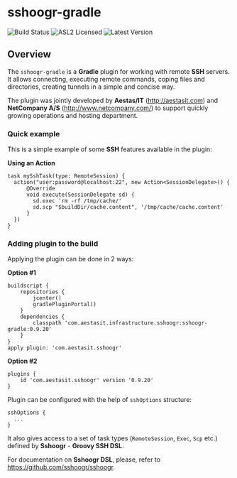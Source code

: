 # sshoogr-gradle

![Build Status](https://github.com/sshoogr/sshoogr-gradle/workflows/Build/badge.svg)
![ASL2 Licensed](http://img.shields.io/badge/license-ASL2-blue.svg)
![Latest Version](https://api.bintray.com/packages/sshoogr/sshoogr/sshoogr-gradle/images/download.svg)

## Overview

The `sshoogr-gradle` is a **Gradle** plugin for working with remote **SSH** servers. It allows connecting, executing 
remote commands, coping files and directories, creating tunnels in a simple and concise way.

The plugin was jointly developed by **Aestas/IT** (http://aestasit.com) and **NetCompany A/S** (http://www.netcompany.com/) 
to support quickly growing operations and hosting department.

### Quick example

This is a simple example of some **SSH** features available in the plugin:

**Using an Action**

    task mySshTask(type: RemoteSession) {
      action("user:password@localhost:22", new Action<SessionDelegate>() {
          @Override
          void execute(SessionDelegate sd) {
            sd.exec 'rm -rf /tmp/cache/'
            sd.scp "$buildDir/cache.content", '/tmp/cache/cache.content'
          }
      })
    }

### Adding plugin to the build

Applying the plugin can be done in 2 ways:

**Option #1**

    buildscript {
        repositories {
            jcenter()
            gradlePluginPortal()
        }
        dependencies {
            classpath 'com.aestasit.infrastructure.sshoogr:sshoogr-gradle:0.9.20'
        }
    }
    apply plugin: 'com.aestasit.sshoogr'

**Option #2**

    plugins {
        id 'com.aestasit.sshoogr' version '0.9.20'
    }


Plugin can be configured with the help of `sshOptions` structure:

    sshOptions {
      ...
    }

It also gives access to a set of task types (`RemoteSession`, `Exec`, `Scp` etc.) defined by **Sshoogr** - **Groovy SSH DSL**.

For documentation on **Sshoogr DSL**, please, refer to https://github.com/sshoogr/sshoogr.
 


